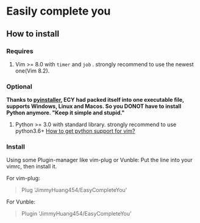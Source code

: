 # Easily complete you

## How to install

### Requires

1. Vim >= 8.0 with `timer` and `job` .
   strongly recommend to use the newest one(Vim 8.2).

### Optional

**Thanks to [pyinstaller](https://www.pyinstaller.org/), ECY had packed itself into one executable file, supports Windows, Linux and Macos. So you DONOT have to install Python anymore. "Keep it simple and stupid."**

1. Python >= 3.0 with standard library.
   strongly recommend to use python3.6+
   [How to get python support for vim?](https://vi.stackexchange.com/questions/11526/how-to-enable-python-feature-in-vim)

### Install

Using some Plugin-manager like vim-plug or Vunble:
Put the line into your vimrc, then install it.

For vim-plug:

> Plug 'JimmyHuang454/EasyCompleteYou'

For Vunble:

> Plugin 'JimmyHuang454/EasyCompleteYou'
